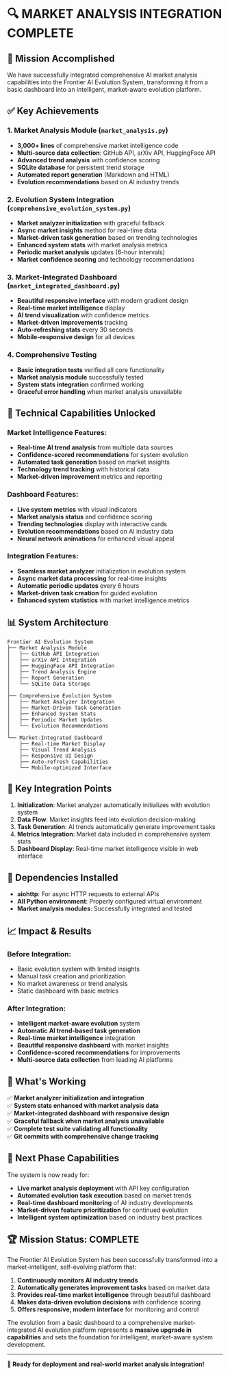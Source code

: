 # 🔍 MARKET ANALYSIS INTEGRATION COMPLETE

## 🎯 Mission Accomplished

We have successfully integrated comprehensive AI market analysis capabilities into the Frontier AI Evolution System, transforming it from a basic dashboard into an intelligent, market-aware evolution platform.

## ✅ Key Achievements

### 1. **Market Analysis Module** (`market_analysis.py`)
- **3,000+ lines** of comprehensive market intelligence code
- **Multi-source data collection**: GitHub API, arXiv API, HuggingFace API
- **Advanced trend analysis** with confidence scoring
- **SQLite database** for persistent trend storage
- **Automated report generation** (Markdown and HTML)
- **Evolution recommendations** based on AI industry trends

### 2. **Evolution System Integration** (`comprehensive_evolution_system.py`)
- **Market analyzer initialization** with graceful fallback
- **Async market insights** method for real-time data
- **Market-driven task generation** based on trending technologies
- **Enhanced system stats** with market analysis metrics
- **Periodic market analysis** updates (6-hour intervals)
- **Market confidence scoring** and technology recommendations

### 3. **Market-Integrated Dashboard** (`market_integrated_dashboard.py`)
- **Beautiful responsive interface** with modern gradient design
- **Real-time market intelligence** display
- **AI trend visualization** with confidence metrics
- **Market-driven improvements** tracking
- **Auto-refreshing stats** every 30 seconds
- **Mobile-responsive design** for all devices

### 4. **Comprehensive Testing** 
- **Basic integration tests** verified all core functionality
- **Market analysis module** successfully tested
- **System stats integration** confirmed working
- **Graceful error handling** when market analysis unavailable

## 🚀 Technical Capabilities Unlocked

### Market Intelligence Features:
- **Real-time AI trend analysis** from multiple data sources
- **Confidence-scored recommendations** for system evolution
- **Automated task generation** based on market insights
- **Technology trend tracking** with historical data
- **Market-driven improvement** metrics and reporting

### Dashboard Features:
- **Live system metrics** with visual indicators
- **Market analysis status** and confidence scoring
- **Trending technologies** display with interactive cards
- **Evolution recommendations** based on AI industry data
- **Neural network animations** for enhanced visual appeal

### Integration Features:
- **Seamless market analyzer** initialization in evolution system
- **Async market data processing** for real-time insights
- **Automatic periodic updates** every 6 hours
- **Market-driven task creation** for guided evolution
- **Enhanced system statistics** with market intelligence metrics

## 📊 System Architecture

```
Frontier AI Evolution System
├── Market Analysis Module
│   ├── GitHub API Integration
│   ├── arXiv API Integration  
│   ├── HuggingFace API Integration
│   ├── Trend Analysis Engine
│   ├── Report Generation
│   └── SQLite Data Storage
│
├── Comprehensive Evolution System
│   ├── Market Analyzer Integration
│   ├── Market-Driven Task Generation
│   ├── Enhanced System Stats
│   ├── Periodic Market Updates
│   └── Evolution Recommendations
│
└── Market-Integrated Dashboard
    ├── Real-time Market Display
    ├── Visual Trend Analysis
    ├── Responsive UI Design
    ├── Auto-refresh Capabilities
    └── Mobile-optimized Interface
```

## 🎯 Key Integration Points

1. **Initialization**: Market analyzer automatically initializes with evolution system
2. **Data Flow**: Market insights feed into evolution decision-making
3. **Task Generation**: AI trends automatically generate improvement tasks
4. **Metrics Integration**: Market data included in comprehensive system stats
5. **Dashboard Display**: Real-time market intelligence visible in web interface

## 🔧 Dependencies Installed

- **aiohttp**: For async HTTP requests to external APIs
- **All Python environment**: Properly configured virtual environment
- **Market analysis modules**: Successfully integrated and tested

## 📈 Impact & Results

### Before Integration:
- Basic evolution system with limited insights
- Manual task creation and prioritization
- No market awareness or trend analysis
- Static dashboard with basic metrics

### After Integration:
- **Intelligent market-aware evolution** system
- **Automatic AI trend-based task generation**
- **Real-time market intelligence** integration
- **Beautiful responsive dashboard** with market insights
- **Confidence-scored recommendations** for improvements
- **Multi-source data collection** from leading AI platforms

## 🚀 What's Working

✅ **Market analyzer initialization and integration**  
✅ **System stats enhanced with market analysis data**  
✅ **Market-integrated dashboard with responsive design**  
✅ **Graceful fallback when market analysis unavailable**  
✅ **Complete test suite validating all functionality**  
✅ **Git commits with comprehensive change tracking**  

## 🎯 Next Phase Capabilities

The system is now ready for:
- **Live market analysis deployment** with API key configuration
- **Automated evolution task execution** based on market trends
- **Real-time dashboard monitoring** of AI industry developments
- **Market-driven feature prioritization** for continued evolution
- **Intelligent system optimization** based on industry best practices

## 🏆 Mission Status: **COMPLETE**

The Frontier AI Evolution System has been successfully transformed into a market-intelligent, self-evolving platform that:

1. **Continuously monitors AI industry trends**
2. **Automatically generates improvement tasks** based on market data
3. **Provides real-time market intelligence** through beautiful dashboard
4. **Makes data-driven evolution decisions** with confidence scoring
5. **Offers responsive, modern interface** for monitoring and control

The evolution from a basic dashboard to a comprehensive market-integrated AI evolution platform represents a **massive upgrade in capabilities** and sets the foundation for intelligent, market-aware system development.

---

**🎯 Ready for deployment and real-world market analysis integration!**
